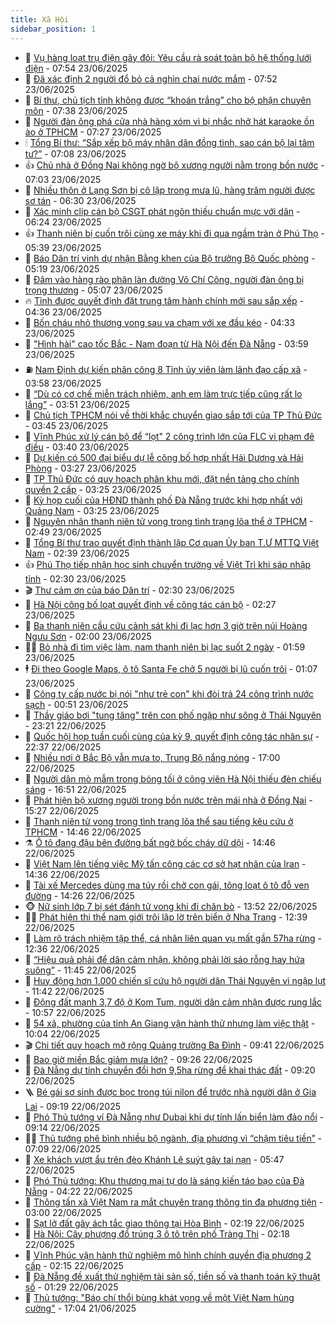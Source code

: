 ```yaml
---
title: Xã Hội
sidebar_position: 1
---
```


<!-- dantri-xa-hoi:START -->
- 🫣 [Vụ hàng loạt trụ điện gãy đôi: Yêu cầu rà soát toàn bộ hệ thống lưới điện](https://dantri.com.vn/xa-hoi/vu-hang-loat-tru-dien-gay-doi-yeu-cau-ra-soat-toan-bo-he-thong-luoi-dien-20250623144415440.htm) - 07:54 23/06/2025
- 💼 [Đã xác định 2 người đổ bỏ cả nghìn chai nước mắm](https://dantri.com.vn/xa-hoi/da-xac-dinh-2-nguoi-do-bo-ca-nghin-chai-nuoc-mam-20250623143146720.htm) - 07:52 23/06/2025
- 🎊 [Bí thư, chủ tịch tỉnh không được “khoán trắng” cho bộ phận chuyên môn](https://dantri.com.vn/xa-hoi/bi-thu-chu-tich-tinh-khong-duoc-khoan-trang-cho-bo-phan-chuyen-mon-20250623143059540.htm) - 07:38 23/06/2025
- 🙉 [Người đàn ông phá cửa nhà hàng xóm vì bị nhắc nhở hát karaoke ồn ào ở TPHCM](https://dantri.com.vn/xa-hoi/nguoi-dan-ong-pha-cua-nha-hang-xom-vi-bi-nhac-nho-hat-karaoke-on-ao-o-tphcm-20250623132410615.htm) - 07:27 23/06/2025
- 🕯 [Tổng Bí thư: “Sắp xếp bộ máy nhân dân đồng tình, sao cán bộ lại tâm tư?”](https://dantri.com.vn/xa-hoi/tong-bi-thu-sap-xep-bo-may-nhan-dan-dong-tinh-sao-can-bo-lai-tam-tu-20250623140330557.htm) - 07:08 23/06/2025
- 👍 [Chủ nhà ở Đồng Nai không ngờ bộ xương người nằm trong bồn nước](https://dantri.com.vn/xa-hoi/chu-nha-o-dong-nai-khong-ngo-bo-xuong-nguoi-nam-trong-bon-nuoc-20250623122556298.htm) - 07:03 23/06/2025
- 🤖 [Nhiều thôn ở Lạng Sơn bị cô lập trong mưa lũ, hàng trăm người được sơ tán](https://dantri.com.vn/xa-hoi/nhieu-thon-o-lang-son-bi-co-lap-trong-mua-lu-hang-tram-nguoi-duoc-so-tan-20250623124532142.htm) - 06:30 23/06/2025
- 🙉 [Xác minh clip cán bộ CSGT phát ngôn thiếu chuẩn mực với dân](https://dantri.com.vn/xa-hoi/xac-minh-clip-can-bo-csgt-phat-ngon-thieu-chuan-muc-voi-dan-20250623124432837.htm) - 06:24 23/06/2025
- 👍 [Thanh niên bị cuốn trôi cùng xe máy khi đi qua ngầm tràn ở Phú Thọ](https://dantri.com.vn/xa-hoi/thanh-nien-bi-cuon-troi-cung-xe-may-khi-di-qua-ngam-tran-o-phu-tho-20250623122841546.htm) - 05:39 23/06/2025
- 🗽 [Báo Dân trí vinh dự nhận Bằng khen của Bộ trưởng Bộ Quốc phòng](https://dantri.com.vn/xa-hoi/bao-dan-tri-vinh-du-nhan-bang-khen-cua-bo-truong-bo-quoc-phong-20250623115648270.htm) - 05:19 23/06/2025
- 🗽 [Đâm vào hàng rào phân làn đường Võ Chí Công, người đàn ông bị trọng thương](https://dantri.com.vn/xa-hoi/dam-vao-hang-rao-phan-lan-duong-vo-chi-cong-nguoi-dan-ong-bi-trong-thuong-20250623115832702.htm) - 05:07 23/06/2025
- 🔥 [Tỉnh được quyết định đặt trung tâm hành chính mới sau sắp xếp](https://dantri.com.vn/xa-hoi/tinh-duoc-quyet-dinh-dat-trung-tam-hanh-chinh-moi-sau-sap-xep-20250623112414816.htm) - 04:36 23/06/2025
- 🦒 [Bốn cháu nhỏ thương vong sau va chạm với xe đầu kéo](https://dantri.com.vn/xa-hoi/bon-chau-nho-thuong-vong-sau-va-cham-voi-xe-dau-keo-20250623112303816.htm) - 04:33 23/06/2025
- 🧐 [&quot;Hình hài&quot; cao tốc Bắc - Nam đoạn từ Hà Nội đến Đà Nẵng](https://dantri.com.vn/xa-hoi/hinh-hai-cao-toc-bac-nam-doan-tu-ha-noi-den-da-nang-20250623101659065.htm) - 03:59 23/06/2025
- ⛽️ [Nam Định dự kiến phân công 8 Tỉnh ủy viên làm lãnh đạo cấp xã](https://dantri.com.vn/xa-hoi/nam-dinh-du-kien-phan-cong-8-tinh-uy-vien-lam-lanh-dao-cap-xa-20250623101456530.htm) - 03:58 23/06/2025
- 🚀 [“Dù có cơ chế miễn trách nhiệm, anh em làm trực tiếp cũng rất lo lắng”](https://dantri.com.vn/xa-hoi/du-co-co-che-mien-trach-nhiem-anh-em-lam-truc-tiep-cung-rat-lo-lang-20250623104412272.htm) - 03:51 23/06/2025
- 🦒 [Chủ tịch TPHCM nói về thời khắc chuyển giao sắp tới của TP Thủ Đức](https://dantri.com.vn/xa-hoi/chu-tich-tphcm-noi-ve-thoi-khac-chuyen-giao-sap-toi-cua-tp-thu-duc-20250623101138567.htm) - 03:45 23/06/2025
- 🦅 [Vĩnh Phúc xử lý cán bộ để “lọt&quot; 2 công trình lớn của FLC vi phạm đê điều](https://dantri.com.vn/xa-hoi/vinh-phuc-xu-ly-can-bo-de-lot-2-cong-trinh-lon-cua-flc-vi-pham-de-dieu-20250623102238153.htm) - 03:40 23/06/2025
- 🚀 [Dự kiến có 500 đại biểu dự lễ công bố hợp nhất Hải Dương và Hải Phòng](https://dantri.com.vn/xa-hoi/du-kien-co-500-dai-bieu-du-le-cong-bo-hop-nhat-hai-duong-va-hai-phong-20250623095825652.htm) - 03:27 23/06/2025
- 🦅 [TP Thủ Đức có quy hoạch phân khu mới, đặt nền tảng cho chính quyền 2 cấp](https://dantri.com.vn/xa-hoi/tp-thu-duc-co-quy-hoach-phan-khu-moi-dat-nen-tang-cho-chinh-quyen-2-cap-20250620193921737.htm) - 03:25 23/06/2025
- 🤠 [Kỳ họp cuối của HĐND thành phố Đà Nẵng trước khi hợp nhất với Quảng Nam](https://dantri.com.vn/xa-hoi/ky-hop-cuoi-cua-hdnd-thanh-pho-da-nang-truoc-khi-hop-nhat-voi-quang-nam-20250623091647465.htm) - 03:25 23/06/2025
- 💄 [Nguyên nhân thanh niên tử vong trong tình trạng lõa thể ở TPHCM](https://dantri.com.vn/xa-hoi/nguyen-nhan-thanh-nien-tu-vong-trong-tinh-trang-loa-the-o-tphcm-20250623015042188.htm) - 02:49 23/06/2025
- 🥷 [Tổng Bí thư trao quyết định thành lập Cơ quan Ủy ban T.Ư MTTQ Việt Nam](https://dantri.com.vn/xa-hoi/tong-bi-thu-trao-quyet-dinh-thanh-lap-co-quan-uy-ban-tu-mttq-viet-nam-20250623092248381.htm) - 02:39 23/06/2025
- 👍 [Phú Thọ tiếp nhận học sinh chuyển trường về Việt Trì khi sáp nhập tỉnh](https://dantri.com.vn/xa-hoi/phu-tho-tiep-nhan-hoc-sinh-chuyen-truong-ve-viet-tri-khi-sap-nhap-tinh-20250623092446383.htm) - 02:30 23/06/2025
- 🎬 [Thư cảm ơn của báo Dân trí](https://dantri.com.vn/xa-hoi/thu-cam-on-cua-bao-dan-tri-20250623092947552.htm) - 02:30 23/06/2025
- 🦒 [Hà Nội công bố loạt quyết định về công tác cán bộ](https://dantri.com.vn/xa-hoi/ha-noi-cong-bo-loat-quyet-dinh-ve-cong-tac-can-bo-20250623090929529.htm) - 02:27 23/06/2025
- 🌊 [Ba thanh niên cầu cứu cảnh sát khi đi lạc hơn 3 giờ trên núi Hoàng Ngưu Sơn](https://dantri.com.vn/xa-hoi/ba-thanh-nien-cau-cuu-canh-sat-khi-di-lac-hon-3-gio-tren-nui-hoang-nguu-son-20250623085220427.htm) - 02:00 23/06/2025
- 🧑‍💻 [Bỏ nhà đi tìm việc làm, nam thanh niên bị lạc suốt 2 ngày](https://dantri.com.vn/xa-hoi/bo-nha-di-tim-viec-lam-nam-thanh-nien-bi-lac-suot-2-ngay-20250623082319150.htm) - 01:59 23/06/2025
- 🕴 [Đi theo Google Maps, ô tô Santa Fe chở 5 người bị lũ cuốn trôi](https://dantri.com.vn/xa-hoi/di-theo-google-maps-o-to-santa-fe-cho-5-nguoi-bi-lu-cuon-troi-20250623075849697.htm) - 01:07 23/06/2025
- 🤔 [Công ty cấp nước bị nói &quot;như trẻ con&quot; khi đòi trả 24 công trình nước sạch](https://dantri.com.vn/xa-hoi/cong-ty-cap-nuoc-bi-noi-nhu-tre-con-khi-doi-tra-24-cong-trinh-nuoc-sach-20250623062943392.htm) - 00:51 23/06/2025
- 💄 [Thầy giáo bơi &quot;tung tăng&quot; trên con phố ngập như sông ở Thái Nguyên](https://dantri.com.vn/xa-hoi/thay-giao-boi-tung-tang-tren-con-pho-ngap-nhu-song-o-thai-nguyen-20250622233929700.htm) - 23:21 22/06/2025
- 🧠 [Quốc hội họp tuần cuối cùng của kỳ 9, quyết định công tác nhân sự](https://dantri.com.vn/xa-hoi/quoc-hoi-hop-tuan-cuoi-cung-cua-ky-9-quyet-dinh-cong-tac-nhan-su-20250622163922315.htm) - 22:37 22/06/2025
- 🦣 [Nhiều nơi ở Bắc Bộ vẫn mưa to, Trung Bộ nắng nóng](https://dantri.com.vn/xa-hoi/nhieu-noi-o-bac-bo-van-mua-to-trung-bo-nang-nong-20250622211340108.htm) - 17:00 22/06/2025
- 💫 [Người dân mò mẫm trong bóng tối ở công viên Hà Nội thiếu đèn chiếu sáng](https://dantri.com.vn/xa-hoi/nguoi-dan-mo-mam-trong-bong-toi-o-cong-vien-ha-noi-thieu-den-chieu-sang-20250620130841344.htm) - 16:51 22/06/2025
- 🚀 [Phát hiện bộ xương người trong bồn nước trên mái nhà ở Đồng Nai](https://dantri.com.vn/xa-hoi/phat-hien-bo-xuong-nguoi-trong-bon-nuoc-tren-mai-nha-o-dong-nai-20250622221521324.htm) - 15:27 22/06/2025
- 🤔 [Thanh niên tử vong trong tình trạng lõa thể sau tiếng kêu cứu ở TPHCM](https://dantri.com.vn/xa-hoi/thanh-nien-tu-vong-trong-tinh-trang-loa-the-sau-tieng-keu-cuu-o-tphcm-20250622213627954.htm) - 14:46 22/06/2025
- ⚗️ [Ô tô đang đậu bên đường bất ngờ bốc cháy dữ dội](https://dantri.com.vn/xa-hoi/o-to-dang-dau-ben-duong-bat-ngo-boc-chay-du-doi-20250622200748229.htm) - 14:46 22/06/2025
- 🫶 [Việt Nam lên tiếng việc Mỹ tấn công các cơ sở hạt nhân của Iran](https://dantri.com.vn/xa-hoi/viet-nam-len-tieng-viec-my-tan-cong-cac-co-so-hat-nhan-cua-iran-20250622213156603.htm) - 14:36 22/06/2025
- 🌮 [Tài xế Mercedes dùng ma túy rồi chở con gái, tông loạt ô tô đỗ ven đường](https://dantri.com.vn/xa-hoi/tai-xe-mercedes-dung-ma-tuy-roi-cho-con-gai-tong-loat-o-to-do-ven-duong-20250622210647680.htm) - 14:26 22/06/2025
- 🐵 [Nữ sinh lớp 7 bị sét đánh tử vong khi đi chăn bò](https://dantri.com.vn/xa-hoi/nu-sinh-lop-7-bi-set-danh-tu-vong-khi-di-chan-bo-20250622201813281.htm) - 13:52 22/06/2025
- 🧑‍🏫 [Phát hiện thi thể nam giới trôi lập lờ trên biển ở Nha Trang](https://dantri.com.vn/xa-hoi/phat-hien-thi-the-nam-gioi-troi-lap-lo-tren-bien-o-nha-trang-20250622191840864.htm) - 12:39 22/06/2025
- 💫 [Làm rõ trách nhiệm tập thể, cá nhân liên quan vụ mất gần 57ha rừng](https://dantri.com.vn/xa-hoi/lam-ro-trach-nhiem-tap-the-ca-nhan-lien-quan-vu-mat-gan-57ha-rung-20250622185245812.htm) - 12:36 22/06/2025
- 🦩 [“Hiệu quả phải để dân cảm nhận, không phải lời sáo rỗng hay hứa suông”](https://dantri.com.vn/xa-hoi/hieu-qua-phai-de-dan-cam-nhan-khong-phai-loi-sao-rong-hay-hua-suong-20250622182301708.htm) - 11:45 22/06/2025
- 🦄 [Huy động hơn 1.000 chiến sĩ cứu hộ người dân Thái Nguyên vì ngập lụt](https://dantri.com.vn/xa-hoi/huy-dong-hon-1000-chien-si-cuu-ho-nguoi-dan-thai-nguyen-vi-ngap-lut-20250622181235943.htm) - 11:42 22/06/2025
- 💂 [Động đất mạnh 3,7 độ ở Kom Tum, người dân cảm nhận được rung lắc](https://dantri.com.vn/xa-hoi/dong-dat-manh-37-do-o-kom-tum-nguoi-dan-cam-nhan-duoc-rung-lac-20250622171055479.htm) - 10:57 22/06/2025
- 💄 [54 xã, phường của tỉnh An Giang vận hành thử nhưng làm việc thật](https://dantri.com.vn/xa-hoi/54-xa-phuong-cua-tinh-an-giang-van-hanh-thu-nhung-lam-viec-that-20250622165359421.htm) - 10:04 22/06/2025
- 🎬 [Chi tiết quy hoạch mở rộng Quảng trường Ba Đình](https://dantri.com.vn/xa-hoi/chi-tiet-quy-hoach-mo-rong-quang-truong-ba-dinh-20250622162256580.htm) - 09:41 22/06/2025
- 👀 [Bao giờ miền Bắc giảm mưa lớn?](https://dantri.com.vn/xa-hoi/bao-gio-mien-bac-giam-mua-lon-20250622161715939.htm) - 09:26 22/06/2025
- 💃 [Đà Nẵng dự tính chuyển đổi hơn 9,5ha rừng để khai thác đất](https://dantri.com.vn/xa-hoi/da-nang-du-tinh-chuyen-doi-hon-95ha-rung-de-khai-thac-dat-20250622155709383.htm) - 09:20 22/06/2025
- 🪜 [Bé gái sơ sinh được bọc trong túi nilon để trước nhà người dân ở Gia Lai](https://dantri.com.vn/xa-hoi/be-gai-so-sinh-duoc-boc-trong-tui-nilon-de-truoc-nha-nguoi-dan-o-gia-lai-20250622155726599.htm) - 09:19 22/06/2025
- 📝 [Phó Thủ tướng ví Đà Nẵng như Dubai khi dự tính lấn biển làm đảo nổi](https://dantri.com.vn/xa-hoi/pho-thu-tuong-vi-da-nang-nhu-dubai-khi-du-tinh-lan-bien-lam-dao-noi-20250622151833948.htm) - 09:14 22/06/2025
- 🧑‍💻 [Thủ tướng phê bình nhiều bộ ngành, địa phương vì “chậm tiêu tiền”](https://dantri.com.vn/xa-hoi/thu-tuong-phe-binh-nhieu-bo-nganh-dia-phuong-vi-cham-tieu-tien-20250622140429827.htm) - 07:09 22/06/2025
- 👺 [Xe khách vượt ẩu trên đèo Khánh Lê suýt gây tai nạn](https://dantri.com.vn/xa-hoi/xe-khach-vuot-au-tren-deo-khanh-le-suyt-gay-tai-nan-20250622124014518.htm) - 05:47 22/06/2025
- 🌮 [Phó Thủ tướng: Khu thương mại tự do là sáng kiến táo bạo của Đà Nẵng](https://dantri.com.vn/xa-hoi/pho-thu-tuong-khu-thuong-mai-tu-do-la-sang-kien-tao-bao-cua-da-nang-20250622105746719.htm) - 04:22 22/06/2025
- 🤭 [Thông tấn xã Việt Nam ra mắt chuyên trang thông tin đa phương tiện](https://dantri.com.vn/xa-hoi/thong-tan-xa-viet-nam-ra-mat-chuyen-trang-thong-tin-da-phuong-tien-20250622093415097.htm) - 03:00 22/06/2025
- 💪 [Sạt lở đất gây ách tắc giao thông tại Hòa Bình](https://dantri.com.vn/xa-hoi/sat-lo-dat-gay-ach-tac-giao-thong-tai-hoa-binh-20250622091023762.htm) - 02:19 22/06/2025
- 🧰 [Hà Nội: Cây phượng đổ trúng 3 ô tô trên phố Tràng Thi](https://dantri.com.vn/xa-hoi/ha-noi-cay-phuong-do-trung-3-o-to-tren-pho-trang-thi-20250622091411517.htm) - 02:18 22/06/2025
- 🤡 [Vĩnh Phúc vận hành thử nghiệm mô hình chính quyền địa phương 2 cấp](https://dantri.com.vn/xa-hoi/vinh-phuc-van-hanh-thu-nghiem-mo-hinh-chinh-quyen-dia-phuong-2-cap-20250622091022757.htm) - 02:15 22/06/2025
- 🦆 [Đà Nẵng đề xuất thử nghiệm tài sản số, tiền số và thanh toán kỹ thuật số](https://dantri.com.vn/xa-hoi/da-nang-de-xuat-thu-nghiem-tai-san-so-tien-so-va-thanh-toan-ky-thuat-so-20250622081955577.htm) - 01:29 22/06/2025
- 🦍 [Thủ tướng: &quot;Báo chí thổi bùng khát vọng về một Việt Nam hùng cường&quot;](https://dantri.com.vn/xa-hoi/thu-tuong-bao-chi-thoi-bung-khat-vong-ve-mot-viet-nam-hung-cuong-20250621235652985.htm) - 17:04 21/06/2025<!-- dantri-xa-hoi:END -->
